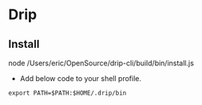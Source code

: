 # Drip

## Install

node /Users/eric/OpenSource/drip-cli/build/bin/install.js

- Add below code to your shell profile.

```
export PATH=$PATH:$HOME/.drip/bin
```
